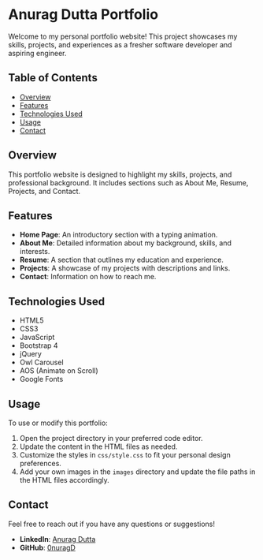 # Anurag Dutta Portfolio

Welcome to my personal portfolio website! This project showcases my skills, projects, and experiences as a fresher software developer and aspiring engineer.

## Table of Contents
- [Overview](#overview)
- [Features](#features)
- [Technologies Used](#technologies-used)
- [Usage](#usage)
- [Contact](#contact)

## Overview

This portfolio website is designed to highlight my skills, projects, and professional background. It includes sections such as About Me, Resume, Projects, and Contact.

## Features

- **Home Page**: An introductory section with a typing animation.
- **About Me**: Detailed information about my background, skills, and interests.
- **Resume**: A section that outlines my education and experience.
- **Projects**: A showcase of my projects with descriptions and links.
- **Contact**: Information on how to reach me.

## Technologies Used

- HTML5
- CSS3
- JavaScript
- Bootstrap 4
- jQuery
- Owl Carousel
- AOS (Animate on Scroll)
- Google Fonts

## Usage

To use or modify this portfolio:

1. Open the project directory in your preferred code editor.
2. Update the content in the HTML files as needed.
3. Customize the styles in `css/style.css` to fit your personal design preferences.
4. Add your own images in the `images` directory and update the file paths in the HTML files accordingly.

## Contact

Feel free to reach out if you have any questions or suggestions!

- **LinkedIn**: [Anurag Dutta](https://www.linkedin.com/in/0nurag27072000/)
- **GitHub**: [0nuragD](https://github.com/0nuragD)
